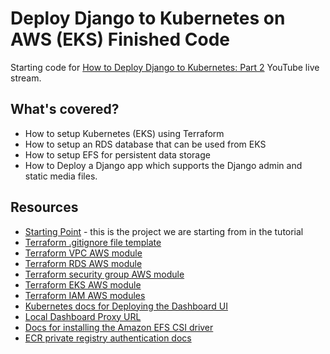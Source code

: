 # Deploy Django to Kubernetes on AWS (EKS) Finished Code

Starting code for [How to Deploy Django to Kubernetes: Part 2](https://youtube.com/live/X_00g6HQwvI) YouTube live stream.

## What's covered?

 * How to setup Kubernetes (EKS) using Terraform
 * How to setup an RDS database that can be used from EKS
 * How to setup EFS for persistent data storage
 * How to Deploy a Django app which supports the Django admin and static media files.


## Resources

 * [Starting Point](https://github.com/LondonAppDeveloper/aws-django-eks-tutorial-starter) - this is the project we are starting from in the tutorial
 * [Terraform .gitignore file template](https://github.com/github/gitignore/blob/main/Terraform.gitignore)
 * [Terraform VPC AWS module](https://registry.terraform.io/modules/terraform-aws-modules/vpc/aws/latest)
 * [Terraform RDS AWS module](https://registry.terraform.io/modules/terraform-aws-modules/rds/aws/latest)
 * [Terraform security group AWS module](https://registry.terraform.io/modules/terraform-aws-modules/security-group/aws/latest)
 * [Terraform EKS AWS module](https://registry.terraform.io/modules/terraform-aws-modules/eks/aws/latest)
 * [Terraform IAM AWS modules](https://registry.terraform.io/modules/terraform-aws-modules/iam/aws/latest)
 * [Kubernetes docs for Deploying the Dashboard UI](https://kubernetes.io/docs/tasks/access-application-cluster/web-ui-dashboard/#deploying-the-dashboard-ui)
 * [Local Dashboard Proxy URL](http://localhost:8001/api/v1/namespaces/kubernetes-dashboard/services/https:kubernetes-dashboard:/proxy/)
 * [Docs for installing the Amazon EFS CSI driver](https://docs.aws.amazon.com/eks/latest/userguide/efs-csi.html)
 * [ECR private registry authentication docs](https://docs.aws.amazon.com/AmazonECR/latest/userguide/registry_auth.html)
